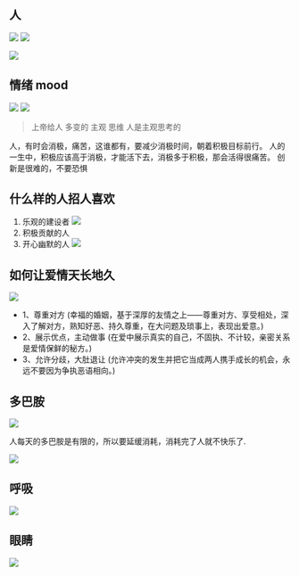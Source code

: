## 人
![](images/2022-11-14-15-40-47.png)
![](images/2022-11-14-15-40-27.png)

![](images/2022-11-14-15-41-25.png)
## 情绪 mood
![](images/2022-11-14-15-44-44.png)
![](images/2022-11-14-15-45-07.png)


> 上帝给人 多变的 主观 思维 
> 人是主观思考的

 人，有时会消极，痛苦，这谁都有，要减少消极时间，朝着积极目标前行。
 人的一生中，积极应该高于消极，才能活下去，消极多于积极，那会活得很痛苦。
 创新是很难的，不要恐惧

## 什么样的人招人喜欢 

1. 乐观的建设者
![](images/2022-11-14-15-48-45.png)
2. 积极贡献的人
3. 开心幽默的人
![](images/2022-11-14-15-51-49.png)
## 如何让爱情天长地久

![](images/2022-11-14-15-52-28.png)
* 1、尊重对方 (幸福的婚姻，基于深厚的友情之上——尊重对方、享受相处，深入了解对方，熟知好恶、持久尊重，在大问题及琐事上，表现出爱意。)
* 2、展示优点，主动做事 (在爱中展示真实的自己，不固执、不计较，亲密关系是爱情保鲜的秘方。)
* 3、允许分歧，大肚退让  (允许冲突的发生并把它当成两人携手成长的机会，永远不要因为争执恶语相向。)



## 多巴胺


![](images/2022-11-16-07-47-50.png)

人每天的多巴胺是有限的，所以要延缓消耗，消耗完了人就不快乐了.

![](images/2022-11-16-07-49-15.png)

## 呼吸
![](images/2022-11-16-07-52-13.png)

## 眼睛

![](images/2022-11-16-07-53-40.png)